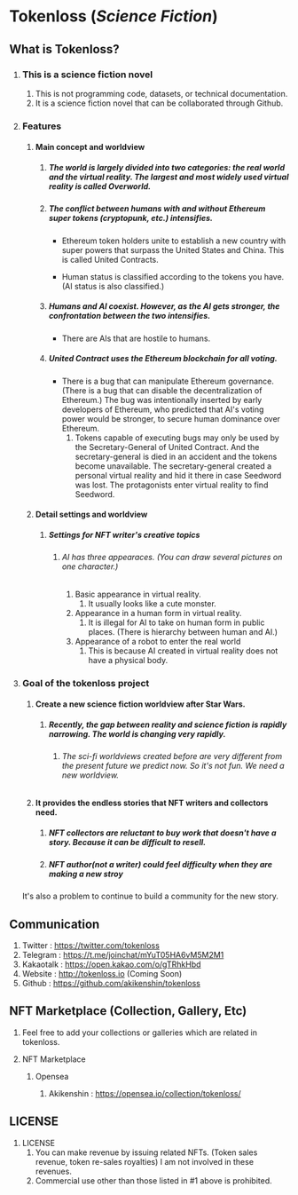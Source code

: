 # Tokenloss (*Science Fiction*)

## What is Tokenloss?

1. ### **This is a science fiction novel** 

   1. This is not programming code, datasets, or technical documentation.
   2. It is a science fiction novel that can be collaborated through Github.

2. ### **Features**

   1. #### Main concept and worldview

      1. ##### The world is largely divided into two categories: the real world and the virtual reality. The largest and most widely used virtual reality is called Overworld.
      2. ##### The conflict between humans with and without Ethereum super tokens (cryptopunk, etc.) intensifies.

         - Ethereum token holders unite to establish a new country with super powers that surpass the United States and China. This is called United Contracts.

         - Human status is classified according to the tokens you have. (AI status is also classified.)
      3. ##### Humans and AI coexist. However, as the AI gets stronger, the confrontation between the two intensifies.

         - There are AIs that are hostile to humans.
      4. ##### United Contract uses the Ethereum blockchain for all voting.

         - There is a bug that can manipulate Ethereum governance. (There is a bug that can disable the decentralization of Ethereum.) The bug was intentionally inserted by early developers of Ethereum, who predicted that AI's voting power would be stronger, to secure human dominance over Ethereum.
           1. Tokens capable of executing bugs may only be used by the Secretary-General of United Contract. And the secretary-general is died in an accident and the tokens become unavailable. The secretary-general created a personal virtual reality and hid it there in case Seedword was lost. The protagonists enter virtual reality to find Seedword.
   2. #### Detail settings and worldview
      
      1. ##### Settings for NFT writer's creative topics
         
         1. ###### AI has three appearaces. (You can draw several pictures on one character.)
            
            1. Basic appearance in virtual reality.
               1. It usually looks like a cute monster.
            2. Appearance in a human form in virtual reality.
               1. It is illegal for AI to take on human form in public places. (There is hierarchy between human and AI.)
            3. Appearance of a robot to enter the real world
               1. This is because AI created in virtual reality does not have a physical body.

3. ### **Goal of the tokenloss project**

   1. #### Create a new science fiction worldview after Star Wars.

      1. ##### Recently, the gap between reality and science fiction is rapidly narrowing. The world is changing very rapidly.
         
         1. ###### The sci-fi worldviews created before are very different from the present future we predict now. So it's not fun. We need a new worldview.

   2. #### It provides the endless stories that NFT writers and collectors need.

      1. ##### NFT collectors are reluctant to buy work that doesn't have a story. Because it can be difficult to resell.

      2. ##### NFT author(not a writer) could feel difficulty when they are making a new stroy
   It's also a problem to continue to build a community for the new story.


## Communication

1. Twitter : https://twitter.com/tokenloss
2. Telegram : https://t.me/joinchat/mYuT05HA6vM5M2M1
3. Kakaotalk : https://open.kakao.com/o/gTRhkHbd
4. Website : http://tokenloss.io (Coming Soon)
5. Github : https://github.com/akikenshin/tokenloss



## NFT Marketplace (Collection, Gallery, Etc)

1. Feel free to add your collections or galleries which are related in tokenloss.

2. NFT Marketplace 

   1. Opensea 

      1. Akikenshin : https://opensea.io/collection/tokenloss/

      

## LICENSE

1. LICENSE
   1. You can make revenue by issuing related NFTs. (Token sales revenue, token re-sales royalties) I am not involved in these revenues.
   2. Commercial use other than those listed in #1 above is prohibited.

